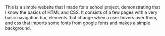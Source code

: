 This is a simple website that I made for a school project, demonstrating that I know the basics of HTML and CSS. It consists of a few pages with a very basic navigation bar, elements that change when a user hovers over them, and css that imports some fonts from google fonts and makes a simple background.
